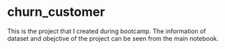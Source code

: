 # churn_customer
This is the project that I created during bootcamp. The information of dataset and obejctive of the project can be seen from the main notebook.
